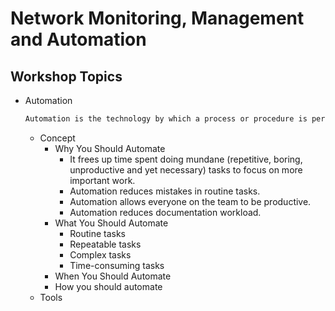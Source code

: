 # **Network Monitoring, Management and Automation** #

## **Workshop Topics** ##

* Automation

  ~~~txt
  Automation is the technology by which a process or procedure is performed with minimal human assistance.
  ~~~

  * Concept
    * Why You Should Automate
      * It frees up time spent doing mundane (repetitive, boring, unproductive and yet necessary) tasks to focus on more important work.
      * Automation reduces mistakes in routine tasks.
      * Automation allows everyone on the team to be productive.
      * Automation reduces documentation workload.
    * What You Should Automate
      * Routine tasks
      * Repeatable tasks
      * Complex tasks
      * Time-consuming tasks
    * When You Should Automate
    * How you should automate
  * Tools
  